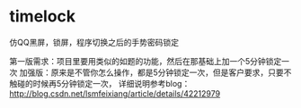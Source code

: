 # timelock
仿QQ黑屏，锁屏，程序切换之后的手势密码锁定

第一版需求：项目里要用类似的如题的功能，然后在那基础上加一个5分钟锁定一次
加强版：原来是不管你怎么操作，都是5分钟锁定一次，但是客户要求，只要不触碰的时候再5分钟锁定一次，
详细说明参考blog：http://blog.csdn.net/lsmfeixiang/article/details/42212979
